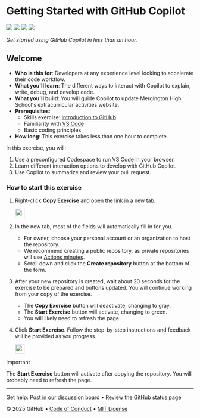 # Getting Started with GitHub Copilot

![](https://github.com/ArtiTanna/skills-getting-started-with-github-copilot1/actions/workflows/1-preparing.yml/badge.svg)
![](https://github.com/ArtiTanna/skills-getting-started-with-github-copilot1/actions/workflows/2-first-introduction.yml/badge.svg)
![](https://github.com/ArtiTanna/skills-getting-started-with-github-copilot1/actions/workflows/3-copilot-edits.yml/badge.svg)
![](https://github.com/ArtiTanna/skills-getting-started-with-github-copilot1/actions/workflows/4-copilot-on-github.yml/badge.svg)

_Get started using GitHub Copilot in less than an hour._

## Welcome

- **Who is this for**: Developers at any experience level looking to accelerate their code workflow.
- **What you'll learn**: The different ways to interact with Copilot to explain, write, debug, and develop code.
- **What you'll build**: You will guide Copilot to update Mergington High School's extracurricular activities website.
- **Prerequisites**:
  - Skills exercise: [Introduction to GitHub](https://github.com/skills/introduction-to-github)
  - Familiarity with [VS Code](https://code.visualstudio.com/)
  - Basic coding principles
- **How long**: This exercise takes less than one hour to complete.

In this exercise, you will:

1. Use a preconfigured Codespace to run VS Code in your browser.
1. Learn different interaction options to develop with GitHub Copilot.
1. Use Copilot to summarize and review your pull request.

### How to start this exercise

1. Right-click **Copy Exercise** and open the link in a new tab.

   <a id="copy-exercise">
      <img src="https://img.shields.io/badge/📠_Copy_Exercise-AAA" height="25pt"/>
   </a>

2. In the new tab, most of the fields will automatically fill in for you.

   - For owner, choose your personal account or an organization to host the repository.
   - We recommend creating a public repository, as private repositories will use [Actions minutes](https://docs.github.chttps://github.com/ArtiTanna/skills-getting-started-with-github-copilot1/billing/managing-billing-for-github-actions/about-billing-for-github-actions).
   - Scroll down and click the **Create repository** button at the bottom of the form.

3. After your new repository is created, wait about 20 seconds for the exercise to be prepared and buttons updated. You will continue working from your copy of the exercise.

   - The **Copy Exercise** button will deactivate, changing to gray.
   - The **Start Exercise** button will activate, changing to green.
   - You will likely need to refresh the page.

4. Click **Start Exercise**. Follow the step-by-step instructions and feedback will be provided as you progress.

   <a id="start-exercise" href="https://github.com/ArtiTanna/skills-getting-started-with-github-copilot1/issues/1">
      <img src="https://img.shields.io/badge/🚀_Start_Exercise-008000" height="25pt"/>
   </a>

> [!IMPORTANT]
> The **Start Exercise** button will activate after copying the repository. You will probably need to refresh the page.

---

Get help: [Post in our discussion board](https://github.com/orgs/skills/discussions/categories/getting-started-with-github-copilot) &bull; [Review the GitHub status page](https://www.githubstatus.com/)

&copy; 2025 GitHub &bull; [Code of Conduct](https://www.contributor-covenant.org/version/2/1/code_of_conduct/code_of_conduct.md) &bull; [MIT License](https://gh.io/mit)
